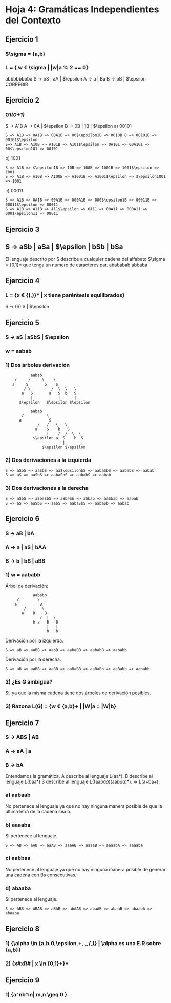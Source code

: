 # Hoja 4: Gramáticas Independientes del Contexto

## Ejercicio 1
### $\sigma = {a,b}
### L = { w € \sigma | |w|a % 2 == 0}
abbbbbbbba
S -> bS | aA | $\epsilon 
A -> a | Ba
B -> bB | $\epsilon
    CORREGIR
## Ejercicio 2
### 0*1(0+1)*
S -> A1B
A -> 0A | $\epsilon
B -> 0B | 1B | $\epsilon
a) 00101

    S => A1B => 0A1B => 00A1B => 00$\epsilon1B => 0010B 0 => 00101B => 00101$\epsilon
    S=> A1B => A10B => A101B => A101$\epsilon => 0A101 => 00A101 => 00$\epsilon101 => 00101

b) 1001

    S => A1B => $\epsilon1B => 10B => 100B => 1001B => 1001$\epsilon => 1001
    S => A1B => A10B => A100B => A1001B => A1001$\epsilon => $\epsilon1001 => 1001
    
c) 00011
    
    S => A1B => 0A1B => 00A1B => 000A1B => 000$\epsilon1B => 00011B => 00011$\epsilon => 00011
    S => A1B => A11B => A11$\epsilon => 0A11 => 00A11 => 000A11 => 000$\epsilon11 => 00011

## Ejercicio 3
## S -> aSb | aSa | $\epsilon | bSb | bSa
El lenguaje descrito por S describe a cualquier cadena del alfabeto $\sigma = {0,1}* que tenga un número de caracteres par.
abababab
abbaba

## Ejercicio 4
### L = {x € {(,)}* | x tiene paréntesis equilibrados}
S -> (S) S | $\epsilon

## Ejercicio 5
### S -> aS | aSbS | $\epsilon
### w = aabab
### 1) Dos árboles derivación
               aabab
        /     /     \    \
       a     S       b    S
            / \         /  \  \   \
           a   S       a   S  b   S
               |           |      |
          $\epsilon   $\epsilon $\epsilon
          
               aabab
           /          \
          a            S
                  /   /   \   \
                 a    S    b   S
                      |    /  /  \  \
                $\epsilon a  S    b  S
                             |       |
                    $\epsilon $\epsilon 
                               
            
### 2) Dos derivaciones a la izquierda
    
    S => aSbS => aaSbS => aa$\epsilonbS => aabaSbS => aababS => aabab
    S => aS => aaSbS => aabaSbS => aababS => aabab
### 3) Dos derivaciones a la derecha

    S => aSbS => aSbaSbS => aSbaSb => aSbab => aaSbab => aabab
    S => aS => aaSbS => aabS => aabaSbS => aabaSb => aabab

## Ejercicio 6
### S -> aB | bA
### A -> a | aS | bAA
### B -> b | bS | aBB
### 1) w = aababb
Árbol de derivación:
            
                aababb
         /        \
        a          B
            /   |   \
           a    B    B
                |  /  |  \
                b a   B   B      
                      |   |
                      b   b
Derivación por la izquierda.
    
    S => aB => aaBB => aabB => aabaBB => aababB => aababb
    
Derivación por la derecha.

    S => aB => aaBB => aaBB => aaBaBB => aaBaBb => aaBabb => aababb
### 2) ¿Es G ambigua?
Sí, ya que la misma cadena tiene dos árboles de derivación posibles.

### 3) Razona L(G) = {w € {a,b}+ | |W|a = |W|b}

## Ejercicio 7
### S -> ABS | AB
### A -> aA | a
### B -> bA
Entendamos la gramática.
A describe al lenguaje L(aa*).
B describe al lenguaje L(baa*)
S describe al lenguaje L((aa*baa*)(aa*baa*)*).
    => L(a+ba+).
### a) aabaab
No pertenece al lenguaje ya que no hay ninguna manera posible de que la última letra de la cadena sea b.

### b) aaaaba
Sí pertenece al lenguaje.
    
    S => AB => aAB => aaAB => aaaAB => aaaaB => aaaabA => aaaaba
    
### c) aabbaa
No pertenece al lenguaje ya que no hay ninguna manera posible de generar una cadena con Bs consecutivas.

### d) abaaba
Sí pertenece al lenguaje.

    S => ABS => ABAB => aBAB => abAAB => abaAB => abaaB => abaabA => abaaba

## Ejercicio 8
### 1) {\alpha \in {a,b,0,\epsilon,+,.,*,(,)}* | \alpha es una E.R sobre {a,b}}

### 2) {x#xR# | x \in {0,1}+}*

## Ejercicio 9
### 1) {a^nb^m| m,n \geq 0 }


               
